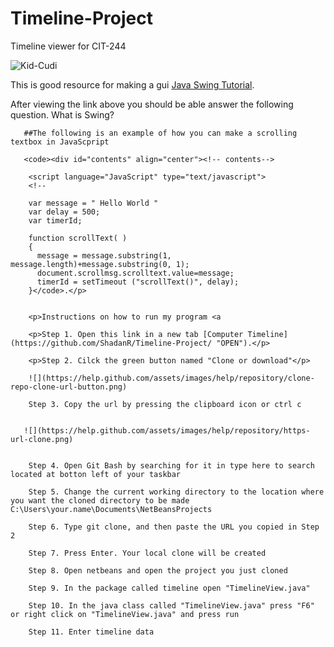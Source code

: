 # Timeline-Project

Timeline viewer for CIT-244

![Kid-Cudi](https://user-images.githubusercontent.com/47399754/55283162-c4fa9880-532a-11e9-9727-9775eb27a120.jpg)

This is good resource for making a gui [Java Swing Tutorial](https://www.guru99.com/java-swing-gui.html/ "With a Title").

After viewing the link above you should be able answer the following question. What is Swing?
       
       
       ##The following is an example of how you can make a scrolling textbox in JavaScpript
       
       <code><div id="contents" align="center"><!-- contents-->

        <script language="JavaScript" type="text/javascript">
        <!--

        var message = " Hello World "
        var delay = 500;
        var timerId;

        function scrollText( )
        {	
          message = message.substring(1, message.length)+message.substring(0, 1);
          document.scrollmsg.scrolltext.value=message;
          timerId = setTimeout ("scrollText()", delay);
        }</code>.</p>
        
        
        <p>Instructions on how to run my program <a
        
        <p>Step 1. Open this link in a new tab [Computer Timeline](https://github.com/ShadanR/Timeline-Project/ "OPEN").</p>
        
        <p>Step 2. Cilck the green button named "Clone or download"</p>
        
        ![](https://help.github.com/assets/images/help/repository/clone-repo-clone-url-button.png)

        Step 3. Copy the url by pressing the clipboard icon or ctrl c 
        
        
       ![](https://help.github.com/assets/images/help/repository/https-url-clone.png)

        
        Step 4. Open Git Bash by searching for it in type here to search located at botton left of your taskbar 
        
        Step 5. Change the current working directory to the location where you want the cloned directory to be made                                     C:\Users\your.name\Documents\NetBeansProjects
        
        Step 6. Type git clone, and then paste the URL you copied in Step 2
        
        Step 7. Press Enter. Your local clone will be created
        
        Step 8. Open netbeans and open the project you just cloned 
        
        Step 9. In the package called timeline open "TimelineView.java" 
        
        Step 10. In the java class called "TimelineView.java" press "F6" or right click on "TimelineView.java" and press run
        
        Step 11. Enter timeline data 
        
